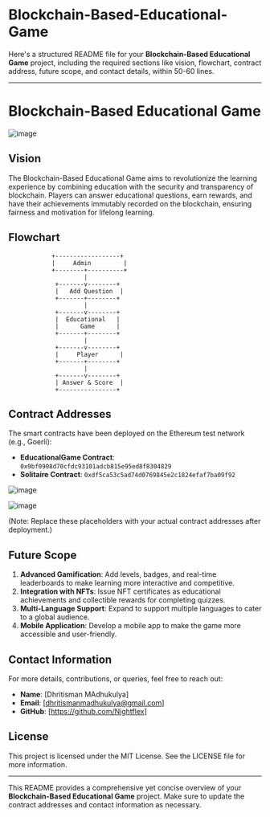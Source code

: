 # Blockchain-Based-Educational-Game
Here's a structured README file for your **Blockchain-Based Educational Game** project, including the required sections like vision, flowchart, contract address, future scope, and contact details, within 50-60 lines.

---

# Blockchain-Based Educational Game
![image](https://github.com/user-attachments/assets/b435cbfa-bae1-421d-9042-279dfa8eca35)

## Vision
The Blockchain-Based Educational Game aims to revolutionize the learning experience by combining education with the security and transparency of blockchain. Players can answer educational questions, earn rewards, and have their achievements immutably recorded on the blockchain, ensuring fairness and motivation for lifelong learning.

## Flowchart
```plaintext
            +------------------+
            |     Admin         |
            +--------+----------+
                     |
             +-------v--------+
             |   Add Question  |
             +-------+--------+
                     |
             +-------v--------+
             |  Educational   |
             |      Game      |
             +-------+--------+
                     |
             +-------v--------+
             |     Player      |
             +-------+--------+
                     |
             +-------v--------+
             | Answer & Score  |
             +----------------+
```

## Contract Addresses
The smart contracts have been deployed on the Ethereum test network (e.g., Goerli):

- **EducationalGame Contract**: `0x9bf0908d70cfdc93101adcb815e95ed8f8304829`
- **Solitaire Contract**: `0xdf5ca53c5ad74d0769845e2c1824efaf7ba09f92`


![image](https://github.com/user-attachments/assets/eea70494-1099-4e37-b147-52c44acd087c)

![image](https://github.com/user-attachments/assets/6d55cfe7-32c4-4638-ac7a-214fed57a56c)

(Note: Replace these placeholders with your actual contract addresses after deployment.)

## Future Scope
1. **Advanced Gamification**: Add levels, badges, and real-time leaderboards to make learning more interactive and competitive.
2. **Integration with NFTs**: Issue NFT certificates as educational achievements and collectible rewards for completing quizzes.
3. **Multi-Language Support**: Expand to support multiple languages to cater to a global audience.
4. **Mobile Application**: Develop a mobile app to make the game more accessible and user-friendly.

## Contact Information
For more details, contributions, or queries, feel free to reach out:

- **Name**: [Dhritisman MAdhukulya]
- **Email**: [dhritismanmadhukulya@gmail.com]
- **GitHub**: [https://github.com/Nightflex]

## License
This project is licensed under the MIT License. See the LICENSE file for more information.

---

This README provides a comprehensive yet concise overview of your **Blockchain-Based Educational Game** project. Make sure to update the contract addresses and contact information as necessary.
